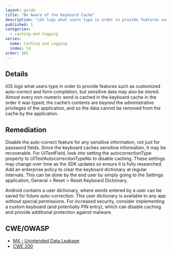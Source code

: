 ```yaml
---
layout: guide
title: "Be Aware of the Keyboard Cache"
description: "iOS logs what users type in order to provide features such as customized auto-correct and form completion, but sensitive data may also be stored. Almost every non-numeric word is cached in the keyboard cache in the order it was typed; the cache’s contents are beyond the administrative privileges of the application, and so the data cannot be removed from the cache by the application."
published: 1
categories:
  - caching-and-logging
series:
  name: Caching and Logging
  index: 14
order: 305
--- 
```


## Details 

iOS logs what users type in order to provide features such as customized auto-correct and form completion, but sensitive data may also be stored. Almost every non-numeric word is cached in the keyboard cache in the order it was typed; the cache’s contents are beyond the administrative privileges of the application, and so the data cannot be removed from the cache by the application.

## Remediation

Disable the auto-correct feature for any sensitive information, not just for password fields. Since the keyboard caches sensitive information, it may be recoverable. For UITextField, look into setting the autocorrectionType property to UITextAutocorrectionTypeNo to disable caching. These settings may change over time as the SDK updates so ensure it is fully researched. Add an enterprise policy to clear the keyboard dictionary at regular intervals. This can be done by the end user by simply going to the Settings application, General > Reset > Reset Keyboard Dictionary. 

Android contains a user dictionary, where words entered by a user can be saved for future auto-correction. This user dictionary is available to any app without special permissions.  For increased security, consider implementing a custom keyboard (and potentially PIN entry), which can disable caching and provide additional protection against malware.

## CWE/OWASP 

 * [M4 - Unintended Data Leakage](https://www.owasp.org/index.php/Mobile_Top_10_2014-M4)
 * [CWE 200](http://cwe.mitre.org/data/definitions/200.html)
 
